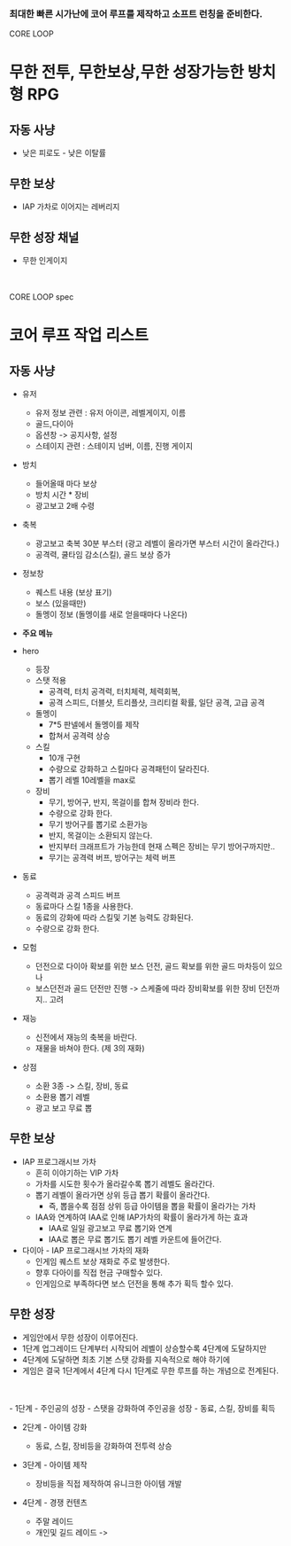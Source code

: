 ### 최대한 빠른 시가난에 코어 루프를 제작하고 소프트 런칭을 준비한다.

CORE LOOP
# 무한 전투, 무한보상,무한 성장가능한 방치형 RPG 
## 자동 사냥
- 낮은 피로도 - 낮은 이탈률

## 무한 보상
- IAP 가차로 이어지는 레버리지

## 무한 성장 채널
- 무한 인게이지


<br><br>
CORE LOOP spec
# 코어 루프 작업 리스트
## 자동 사냥
- 유저
    - 유저 정보 관련 : 유저 아이콘, 레벨게이지, 이름
    - 골드,다이아
    - 옵션창 -> 공지사항, 설정
    - 스테이지 관련 : 스테이지 넘버, 이름, 진행 게이지
- 방치 
    - 들어올때 마다 보상
    - 방치 시간 * 장비
    - 광고보고 2배 수령 
- 축복
    - 광고보고 축복 30분 부스터 (광고 레벨이 올라가면 부스터 시간이 올라간다.)
    - 공격력, 쿨타임 감소(스킬), 골드 보상 증가
- 정보창
    - 퀘스트 내용 (보상 표기)
    - 보스 (있을때만)
    - 돌멩이 정보 (돌멩이를 새로 얻을때마다 나온다)  
- <b>주요 메뉴</b>
-  hero
    - 등장
    - 스탯 적용
      - 공격력, 터치 공격력, 터치체력, 체력회복,
      - 공격 스피드, 더블샷, 트리플샷, 크리티컬 확률, 일단 공격, 고급 공격
    - 돌멩이
      - 7*5 판넬에서 돌멩이를 제작
      - 합쳐서 공격력 상승 
    - 스킬
      - 10개 구현
      - 수량으로 강화하고 스킬마다 공격패턴이 달라진다.
      - 뽑기 레벨 10레벨을 max로
    - 장비
      - 무기, 방어구, 반지, 목걸이를 합쳐 장비라 한다.
      - 수량으로 강화 한다.
      - 무기 방어구를 뽑기로 소환가능
      - 반지, 목걸이는 소환되지 않는다.
      - 반지부터 크래프트가 가능한데 현재 스펙은 장비는 무기 방어구까지만..
      - 무기는 공격력 버프, 방어구는 체력 버프  
- 동료
    - 공격력과 공격 스피드 버프
    - 동료마다 스킬 1종을 사용한다.
    - 동료의 강화에 따라 스킬및 기본 능력도 강화된다.
    - 수량으로 강화 한다.

- 모험
    - 던전으로 다이아 확보를 위한 보스 던전, 골드 확보를 위한 골드 마차등이 있으나
    - 보스던전과 골드 던전만 진행 -> 스케줄에 따라 장비확보를 위한 장비 던전까지.. 고려
- 재능
    - 신전에서 재능의 축복을 바란다.
    - 재물을 바쳐야 한다. (제 3의 재화)
- 상점
    - 소환 3종 -> 스킬, 장비, 동료
    - 소환용 뽑기 레벨
    - 광고 보고 무료 뽑  

## 무한 보상
- IAP 프로그래시브 가차
    - 흔히 이야기하는 VIP 가차
    - 가차를 시도한 횟수가 올라갈수록 뽑기 레벨도 올라간다.
    - 뽑기 레벨이 올라가면 상위 등급 뽑기 확률이 올라간다.
        - 즉, 뽑을수록 점점 상위 등급 아이템을 뽑을 확률이 올라가는 가차  
    - IAA와 연계하여 IAA로 인해 IAP가차의 확률이 올라가게 하는 효과
        - IAA로 일일 광고보고 무료 뽑기와 연계
        - IAA로 뽑은 무료 뽑기도 뽑기 레벨 카운트에 들어간다. 
- 다이아 - IAP 프로그래시브 가차의 재화
    - 인게임 퀘스트 보상 재화로 주로 발생한다.
    - 향후 다아이를 직접 현금 구매할수 있다.
    - 인게임으로 부족하다면 보스 던전을 통해 추가 획득 할수 있다.


## 무한 성장
- 게임안에서 무한 성장이 이루어진다.
- 1단계 업그레이드 단계부터 시작되어 레벨이 상승할수록 4단계에 도달하지만
- 4단계에 도달하면 최초 기본 스탯 강화를 지속적으로 해야 하기에
- 게임은 결국 1단계에서 4단계 다시 1단계로 무한 루프를 하는 개념으로 전계된다.
<br>
<br>
- 1단계 - 주인공의 성장
    - 스탯을 강화하여 주인공을 성장
    - 동료, 스킬, 장비를 획득      

- 2단계 - 아이템 강화
    - 동료, 스킬, 장비등을 강화하여 전투력 상승

- 3단계 - 아이템 제작
    - 장비등을 직접 제작하여 유니크한 아이템 개발   

- 4단계 - 경쟁 컨텐츠
    - 주말 레이드
    - 개인및 길드 레이드 -> 





